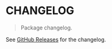 # CHANGELOG

> Package changelog.

See [GitHub Releases](https://github.com/stdlib-js/random-base-levy/releases) for the changelog.